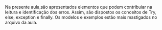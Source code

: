 Na presente aula,são apresentados elementos que podem contribuiar na leitura e identificação dos erros.
Assim, são dispostos os conceitos de Try, else, exception e finally.
Os modelos e exemplos estão mais mastigados no arquivo da aula.
